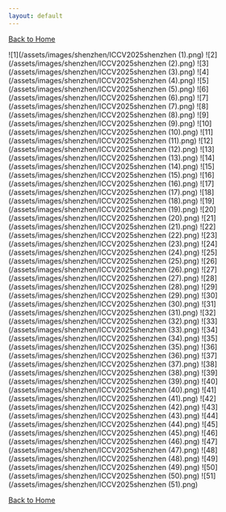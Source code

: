 ```yaml
---
layout: default
---
```


[Back to Home](/)

![1](/assets/images/shenzhen/ICCV2025shenzhen (1).png)
![2](/assets/images/shenzhen/ICCV2025shenzhen (2).png)
![3](/assets/images/shenzhen/ICCV2025shenzhen (3).png)
![4](/assets/images/shenzhen/ICCV2025shenzhen (4).png)
![5](/assets/images/shenzhen/ICCV2025shenzhen (5).png)
![6](/assets/images/shenzhen/ICCV2025shenzhen (6).png)
![7](/assets/images/shenzhen/ICCV2025shenzhen (7).png)
![8](/assets/images/shenzhen/ICCV2025shenzhen (8).png)
![9](/assets/images/shenzhen/ICCV2025shenzhen (9).png)
![10](/assets/images/shenzhen/ICCV2025shenzhen (10).png)
![11](/assets/images/shenzhen/ICCV2025shenzhen (11).png)
![12](/assets/images/shenzhen/ICCV2025shenzhen (12).png)
![13](/assets/images/shenzhen/ICCV2025shenzhen (13).png)
![14](/assets/images/shenzhen/ICCV2025shenzhen (14).png)
![15](/assets/images/shenzhen/ICCV2025shenzhen (15).png)
![16](/assets/images/shenzhen/ICCV2025shenzhen (16).png)
![17](/assets/images/shenzhen/ICCV2025shenzhen (17).png)
![18](/assets/images/shenzhen/ICCV2025shenzhen (18).png)
![19](/assets/images/shenzhen/ICCV2025shenzhen (19).png)
![20](/assets/images/shenzhen/ICCV2025shenzhen (20).png)
![21](/assets/images/shenzhen/ICCV2025shenzhen (21).png)
![22](/assets/images/shenzhen/ICCV2025shenzhen (22).png)
![23](/assets/images/shenzhen/ICCV2025shenzhen (23).png)
![24](/assets/images/shenzhen/ICCV2025shenzhen (24).png)
![25](/assets/images/shenzhen/ICCV2025shenzhen (25).png)
![26](/assets/images/shenzhen/ICCV2025shenzhen (26).png)
![27](/assets/images/shenzhen/ICCV2025shenzhen (27).png)
![28](/assets/images/shenzhen/ICCV2025shenzhen (28).png)
![29](/assets/images/shenzhen/ICCV2025shenzhen (29).png)
![30](/assets/images/shenzhen/ICCV2025shenzhen (30).png)
![31](/assets/images/shenzhen/ICCV2025shenzhen (31).png)
![32](/assets/images/shenzhen/ICCV2025shenzhen (32).png)
![33](/assets/images/shenzhen/ICCV2025shenzhen (33).png)
![34](/assets/images/shenzhen/ICCV2025shenzhen (34).png)
![35](/assets/images/shenzhen/ICCV2025shenzhen (35).png)
![36](/assets/images/shenzhen/ICCV2025shenzhen (36).png)
![37](/assets/images/shenzhen/ICCV2025shenzhen (37).png)
![38](/assets/images/shenzhen/ICCV2025shenzhen (38).png)
![39](/assets/images/shenzhen/ICCV2025shenzhen (39).png)
![40](/assets/images/shenzhen/ICCV2025shenzhen (40).png)
![41](/assets/images/shenzhen/ICCV2025shenzhen (41).png)
![42](/assets/images/shenzhen/ICCV2025shenzhen (42).png)
![43](/assets/images/shenzhen/ICCV2025shenzhen (43).png)
![44](/assets/images/shenzhen/ICCV2025shenzhen (44).png)
![45](/assets/images/shenzhen/ICCV2025shenzhen (45).png)
![46](/assets/images/shenzhen/ICCV2025shenzhen (46).png)
![47](/assets/images/shenzhen/ICCV2025shenzhen (47).png)
![48](/assets/images/shenzhen/ICCV2025shenzhen (48).png)
![49](/assets/images/shenzhen/ICCV2025shenzhen (49).png)
![50](/assets/images/shenzhen/ICCV2025shenzhen (50).png)
![51](/assets/images/shenzhen/ICCV2025shenzhen (51).png)

[Back to Home](/)
